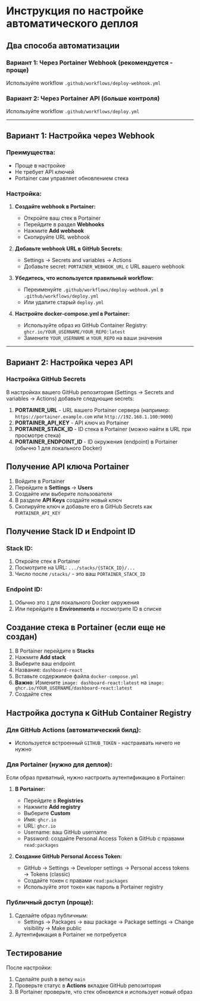 # Инструкция по настройке автоматического деплоя

## Два способа автоматизации

### Вариант 1: Через Portainer Webhook (рекомендуется - проще)

Используйте workflow `.github/workflows/deploy-webhook.yml`

### Вариант 2: Через Portainer API (больше контроля)

Используйте workflow `.github/workflows/deploy.yml`

---

## Вариант 1: Настройка через Webhook

### Преимущества:
- Проще в настройке
- Не требует API ключей
- Portainer сам управляет обновлением стека

### Настройка:

1. **Создайте webhook в Portainer:**
   - Откройте ваш стек в Portainer
   - Перейдите в раздел **Webhooks**
   - Нажмите **Add webhook**
   - Скопируйте URL webhook

2. **Добавьте webhook URL в GitHub Secrets:**
   - Settings → Secrets and variables → Actions
   - Добавьте secret: `PORTAINER_WEBHOOK_URL` с URL вашего webhook

3. **Убедитесь, что используется правильный workflow:**
   - Переименуйте `.github/workflows/deploy-webhook.yml` в `.github/workflows/deploy.yml`
   - Или удалите старый `deploy.yml`

4. **Настройте docker-compose.yml в Portainer:**
   - Используйте образ из GitHub Container Registry: `ghcr.io/YOUR_USERNAME/YOUR_REPO:latest`
   - Замените `YOUR_USERNAME` и `YOUR_REPO` на ваши значения

---

## Вариант 2: Настройка через API

### Настройка GitHub Secrets

В настройках вашего GitHub репозитория (Settings → Secrets and variables → Actions) добавьте следующие secrets:

1. **PORTAINER_URL** - URL вашего Portainer сервера (например: `https://portainer.example.com` или `http://192.168.1.100:9000`)
2. **PORTAINER_API_KEY** - API ключ из Portainer
3. **PORTAINER_STACK_ID** - ID стека в Portainer (можно найти в URL при просмотре стека)
4. **PORTAINER_ENDPOINT_ID** - ID окружения (endpoint) в Portainer (обычно 1 для локального Docker)

## Получение API ключа Portainer

1. Войдите в Portainer
2. Перейдите в **Settings** → **Users**
3. Создайте или выберите пользователя
4. В разделе **API Keys** создайте новый ключ
5. Скопируйте ключ и добавьте его в GitHub Secrets как `PORTAINER_API_KEY`

## Получение Stack ID и Endpoint ID

### Stack ID:
1. Откройте стек в Portainer
2. Посмотрите на URL: `.../stacks/{STACK_ID}/...`
3. Число после `/stacks/` - это ваш `PORTAINER_STACK_ID`

### Endpoint ID:
1. Обычно это `1` для локального Docker окружения
2. Или перейдите в **Environments** и посмотрите ID в списке

## Создание стека в Portainer (если еще не создан)

1. В Portainer перейдите в **Stacks**
2. Нажмите **Add stack**
3. Выберите ваш endpoint
4. Название: `dashboard-react`
5. Вставьте содержимое файла `docker-compose.yml`
6. **Важно**: Измените `image: dashboard-react:latest` на `image: ghcr.io/YOUR_USERNAME/dashboard-react:latest`
7. Создайте стек


## Настройка доступа к GitHub Container Registry

### Для GitHub Actions (автоматический билд):
- Используется встроенный `GITHUB_TOKEN` - настраивать ничего не нужно

### Для Portainer (нужно для деплоя):

Если образ приватный, нужно настроить аутентификацию в Portainer:

1. **В Portainer:**
   - Перейдите в **Registries**
   - Нажмите **Add registry**
   - Выберите **Custom**
   - Имя: `ghcr.io`
   - URL: `ghcr.io`
   - Username: ваш GitHub username
   - Password: создайте Personal Access Token в GitHub с правами `read:packages`

2. **Создание GitHub Personal Access Token:**
   - GitHub → Settings → Developer settings → Personal access tokens → Tokens (classic)
   - Создайте токен с правами `read:packages`
   - Используйте этот токен как пароль в Portainer registry

### Публичный доступ (проще):
1. Сделайте образ публичным:
   - Settings → Packages → ваш package → Package settings → Change visibility → Make public
2. Аутентификация в Portainer не потребуется

## Тестирование

После настройки:

1. Сделайте push в ветку `main`
2. Проверьте статус в **Actions** вкладке GitHub репозитория
3. В Portainer проверьте, что стек обновился и использует новый образ

